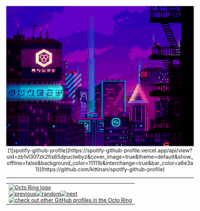 <div align="center">
  <img src="banner.gif" />
  [![spotify-github-profile](https://spotify-github-profile.vercel.app/api/view?uid=zb1vl307zk2fis65dpuclwbyz&cover_image=true&theme=default&show_offline=false&background_color=11111b&interchange=true&bar_color=a6e3a1)](https://github.com/kittinan/spotify-github-profile)
  <hr>
    <table><tbody><tr><td><a href="https://octo-ring.com/"><img src="https://octo-ring.com/static/img/widget/top.png" width="99%" alt="Octo Ring logo" align="top"></a><br><a href="https://octo-ring.com/p/errplanedev/prev"><img src="https://octo-ring.com/static/img/widget/prev.png" width="33%" alt="previous" align="top" title="previous profile"></a><a href="https://octo-ring.com/p/errplanedev/random"><img src="https://octo-ring.com/static/img/widget/random.png" width="33%" alt="random" align="top" title="random profile"></a><a href="https://octo-ring.com/p/errplanedev/next"><img src="https://octo-ring.com/static/img/widget/next.png" width="33%" alt="next" align="top" title="next profile"></a><br><a href="https://octo-ring.com/"><img src="https://octo-ring.com/static/img/widget/bottom.png" width="99%" alt="check out other GitHub profiles in the Octo Ring" align="top"></a></td></tr></tbody></table> 

</div>
